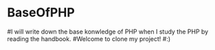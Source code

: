 # BaseOfPHP
#I will write down the base konwledge of PHP when I study the PHP by reading the handbook.
#Welcome to clone my project! 
#:)
